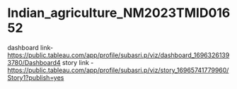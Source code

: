 # Indian_agriculture_NM2023TMID01652

dashboard link- https://public.tableau.com/app/profile/subasri.p/viz/dashboard_16963261393780/Dashboard4
story link    - https://public.tableau.com/app/profile/subasri.p/viz/story_16965741779960/Story1?publish=yes
